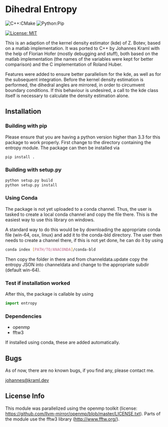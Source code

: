 # Dihedral Entropy

![C++:CMake](https://github.com/jokr91/dihedral_entropy/workflows/C++:CMake/badge.svg) ![Python:Pip](https://github.com/jokr91/dihedral_entropy/workflows/Python:Pip/badge.svg)

[![License: MIT](https://img.shields.io/badge/License-MIT-yellow.svg)](https://opensource.org/licenses/MIT)

This is an adaption of the kernel density estimator (kde) of Z. Botev, based on a matlab implementation. It was ported to C++ by Johannes Kraml with the help of Florian Hofer (mostly debugging and stuff), both based on the matlab implementation (the names of the variables were kept for better comparison) and the C implementation of Roland Huber.

Features were added to ensure better parallelism for the kde, as well as for the subsequent integration. Before the kernel density estimation is performed, the dihedral angles are mirrored, in order to circumvent boundary conditions. If this behaviour is undesired, a call to the kde class itself is necessary to calculate the density estimation alone.

## Installation

### Building with pip

Please ensure that you are having a python version higher than 3.3 for this package to work properly. First change to the directory containing the entropy module. The package can then be installed via

```bash
pip install .
```

### Building with setup.py

```bash
python setup.py build
python setup.py install
```

### Using Conda

The package is not yet uploaded to a conda channel. Thus, the user is tasked to create a local conda channel and copy the file there.
This is the easiest way to use this library on windows.

A standard way to do this would be by downloading the appropriate conda file (win-64, osx, linux) and add it to the conda-bld directory.
The user then needs to create a channel there, if this is not yet done, he can do it by using 
```bash
conda index [PATH/TO/ANACONDA]/conda-bld
```
Then copy the folder in there and from channeldata.update copy the entropy JSON into channeldata and change to the appropriate subdir 
(default win-64).

### Test if installation worked

After this, the package is callable by using

```python
import entropy
```

### Dependencies

- openmp
- fftw3

If installed using conda, these are added automatically.

## Bugs

As of now, there are no known bugs, if you find any, please contact me.

johannes@kraml.dev

## License Info

This module was parallelized using the openmp toolkit (license: <https://github.com/llvm-mirror/openmp/blob/master/LICENSE.txt>). Parts of the module use the fftw3 library (<http://www.fftw.org/>).
